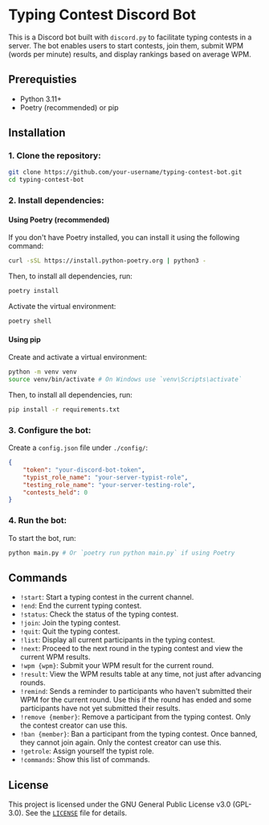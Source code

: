 # Typing Contest Discord Bot

This is a Discord bot built with `discord.py` to facilitate typing contests in a server. The bot enables users to start contests, join them, submit WPM (words per minute) results, and display rankings based on average WPM.


## Prerequisties

- Python 3.11+
- Poetry (recommended) or pip

## Installation


### 1. Clone the repository:

```sh
git clone https://github.com/your-username/typing-contest-bot.git
cd typing-contest-bot
```

### 2. Install dependencies:

#### Using Poetry (recommended)

If you don't have Poetry installed, you can install it using the following command:

```sh
curl -sSL https://install.python-poetry.org | python3 -
```

Then, to install all dependencies, run:

```sh
poetry install
```

Activate the virtual environment:

```sh
poetry shell
```

#### Using pip

Create and activate a virtual environment:

```sh
python -m venv venv
source venv/bin/activate # On Windows use `venv\Scripts\activate`
```

Then, to install all dependencies, run:

```sh
pip install -r requirements.txt
```

### 3. Configure the bot:

Create a `config.json` file under `./config/`:

```json
{
    "token": "your-discord-bot-token",
    "typist_role_name": "your-server-typist-role",
    "testing_role_name": "your-server-testing-role",
    "contests_held": 0
}
```

### 4. Run the bot:

To start the bot, run:

```sh
python main.py # Or `poetry run python main.py` if using Poetry
```

## Commands

- `!start`: Start a typing contest in the current channel.
- `!end`: End the current typing contest.
- `!status`: Check the status of the typing contest.
- `!join`: Join the typing contest.
- `!quit`: Quit the typing contest.
- `!list`: Display all current participants in the typing contest.
- `!next`: Proceed to the next round in the typing contest and view the current WPM results.
- `!wpm {wpm}`: Submit your WPM result for the current round.
- `!result`: View the WPM results table at any time, not just after advancing rounds.
- `!remind`: Sends a reminder to participants who haven't submitted their WPM for the current round. Use this if the round has ended and some participants have not yet submitted their results.
- `!remove {member}`: Remove a participant from the typing contest. Only the contest creator can use this.
- `!ban {member}`: Ban a participant from the typing contest. Once banned, they cannot join again. Only the contest creator can use this.
- `!getrole`: Assign yourself the typist role.
- `!commands`: Show this list of commands.

## License

This project is licensed under the GNU General Public License v3.0 (GPL-3.0). See the [`LICENSE`](./LICENSE) file for details.

